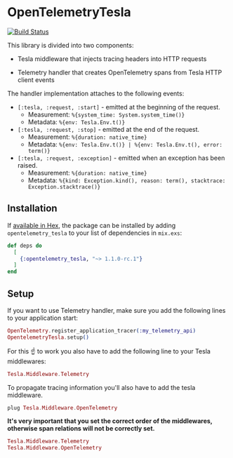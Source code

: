 # OpenTelemetryTesla

[![Build Status](https://github.com/ricardoccpaiva/opentelemetry_tesla/actions/workflows/elixir.yml/badge.svg)](https://github.com/ricardoccpaiva/opentelemetry_tesla/actions)

This library is divided into two components:
  - Tesla middleware that injects tracing headers into HTTP requests

  - Telemetry handler that creates OpenTelemetry spans from Tesla HTTP client events

The handler implementation attaches to the following events: 
  - `[:tesla, :request, :start]` - emitted at the beginning of the request.
      * Measurement: `%{system_time: System.system_time()}`
      * Metadata: `%{env: Tesla.Env.t()}`
  - `[:tesla, :request, :stop]` - emitted at the end of the request.
      * Measurement: `%{duration: native_time}`
      * Metadata: `%{env: Tesla.Env.t()} | %{env: Tesla.Env.t(), error: term()}`
  - `[:tesla, :request, :exception]` - emitted when an exception has been raised.
      * Measurement: `%{duration: native_time}`
      * Metadata: `%{kind: Exception.kind(), reason: term(), stacktrace: Exception.stacktrace()}`

## Installation

If [available in Hex](https://hex.pm/docs/publish), the package can be installed
by adding `opentelemetry_tesla` to your list of dependencies in `mix.exs`:

```elixir
def deps do
  [
    {:opentelemetry_tesla, "~> 1.1.0-rc.1"}
  ]
end
```

## Setup
If you want to use Telemetry handler, make sure you add the following lines to your application start:
```elixir
OpenTelemetry.register_application_tracer(:my_telemetry_api)
OpentelemetryTesla.setup()
```

For this :point_up: to work you also have to add the following line to your Tesla middlewares:
```elixir
Tesla.Middleware.Telemetry
```

To propagate tracing information you'll also have to add the tesla middleware.
```elixir
plug Tesla.Middleware.OpenTelemetry
```

**It's very important that you set the correct order of the middlewares, otherwise span relations will not be correctly set.**
```elixir
Tesla.Middleware.Telemetry
Tesla.Middleware.OpenTelemetry
```
